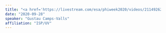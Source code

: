 ```yaml
---
title: "<a href='https://livestream.com/esa/phiweek2020/videos/211492628'>Living in the Physics and Machine Learning Interplay - An AI agenda with examples for the DTE</a> ESA-ESRIN, Italy"
date: "2020-09-28"
speaker: "Gustau Camps-Valls"
affiliation: "ISP/UV"
---
```

